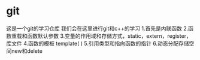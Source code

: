 # git
这是一个git的学习仓库
我们会在这里进行git和c++的学习
1.首先是内联函数
2.函数重载和函数默认参数
3.变量的作用域和存储方式，static，extern，register，库文件
4.函数的模板   template<typename T>(  )
5.引用类型和指向函数的指针
6.动态分配存储空间new和delete
